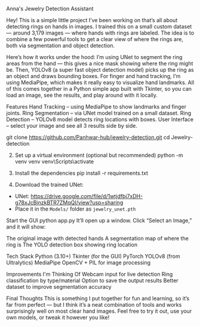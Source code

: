 Anna's Jewelry Detection Assistant

Hey! This is a simple little project I’ve been working on that’s all about detecting rings on hands in images. I trained this on a small custom dataset — around 3,179 images — where hands with rings are labeled. The idea is to combine a few powerful tools to get a clear view of where the rings are, both via segmentation and object detection.

Here’s how it works under the hood:
I’m using UNet to segment the ring areas from the hand — this gives a nice mask showing where the ring might be.
Then, YOLOv8 (a super fast object detection model) picks up the ring as an object and draws bounding boxes.
For finger and hand tracking, I’m using MediaPipe, which makes it really easy to visualize hand landmarks.
All of this comes together in a Python simple app built with Tkinter, so you can load an image, see the results, and play around with it locally.

Features
Hand Tracking – using MediaPipe to show landmarks and finger joints.
Ring Segmentation – via UNet model trained on a small dataset.
Ring Detection – YOLOv8 model detects ring locations with boxes.
User Interface – select your image and see all 3 results side by side.

git clone https://github.com/Panhwar-hub/jewelry-detection.git
cd Jewelry-detection

2. Set up a virtual environment (optional but recommended)
python -m venv venv
venv\Scripts\activate

3. Install the dependencies
pip install -r requirements.txt

4. Download the trained UNet:

- UNet: https://drive.google.com/file/d/1wtjdfbj7xDH-g78xJcBjnzkBTR7ZMqQI/view?usp=sharing
- Place it in the `Models/` folder as `jewelry_unet.pth`

Start the GUI
python app.py
It’ll open up a window. Click “Select an Image,” and it will show:

The original image with detected hands
A segmentation map of where the ring is
The YOLO detection box showing ring location


Tech Stack
Python (3.10+)
Tkinter (for the GUI)
PyTorch
YOLOv8 (from Ultralytics)
MediaPipe
OpenCV + PIL for image processing

Improvements I'm Thinking Of
Webcam input for live detection
Ring classification by type/material
Option to save the output results
Better dataset to improve segmentation accuracy

Final Thoughts
This is something I put together for fun and learning, so it’s far from perfect — but I think it’s a neat combination of tools and works surprisingly well on most clear hand images. Feel free to try it out, use your own models, or tweak it however you like!
